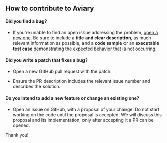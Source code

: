 ## How to contribute to Aviary

#### **Did you find a bug?**

- If you're unable to find an open issue addressing the problem, [open a new one](https://github.com/DanielBreiner/aviary/issues/new). Be sure to include a **title and clear description**, as much relevant information as possible, and a **code sample** or an **executable test case** demonstrating the expected behavior that is not occurring.

#### **Did you write a patch that fixes a bug?**

- Open a new GitHub pull request with the patch.

- Ensure the PR description includes the relevant issue number and describes the solution.

#### **Do you intend to add a new feature or change an existing one?**

- Open an issue on GitHub, with a proposal of your change. Do not start working on the code until the proposal is accepted. We will discuss this proposal and its implementation, only after accepting it a PR can be opened.

Thank you!
